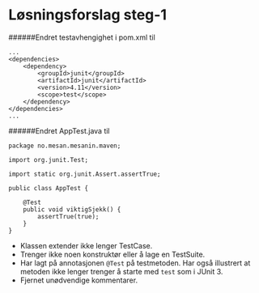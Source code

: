 # Løsningsforslag steg-1

######Endret testavhengighet i pom.xml til

    ...
    <dependencies>
        <dependency>
            <groupId>junit</groupId>
            <artifactId>junit</artifactId>
            <version>4.11</version>
            <scope>test</scope>
        </dependency>
    </dependencies>
    ...

######Endret AppTest.java til

    package no.mesan.mesanin.maven;

    import org.junit.Test;

    import static org.junit.Assert.assertTrue;

    public class AppTest {

        @Test
        public void viktigSjekk() {
            assertTrue(true);
        }
    }

- Klassen extender ikke lenger TestCase.
- Trenger ikke noen konstruktør eller å lage en TestSuite.
- Har lagt på annotasjonen `@Test` på testmetoden. Har også illustrert at metoden ikke lenger trenger å starte med `test` som i JUnit 3.
- Fjernet unødvendige kommentarer.
